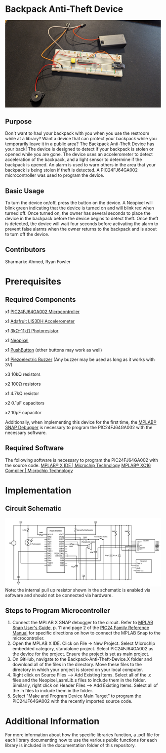 # Backpack Anti-Theft Device

![Device Image](images/device_image.jpg)

## Purpose
Don't want to haul your backpack with you when you use the restroom while at a library? Want a device that can protect your backpack while you temporarily leave it in a public area? The Backpack Anti-Theft Device has your back! The device is designed to detect if your backpack is stolen or opened while you are gone. The device uses an accelerometer to detect acceleration of the backpack, and a light sensor to determine if the backpack is opened. An alarm is used to warn others in the area that your backpack is being stolen if theft is detected. A PIC24FJ64GA002 microcontroller was used to program the device.

## Basic Usage
To turn the device on/off, press the button on the device. A Neopixel will blink green indicating that the device is turned on and will blink red when turned off. Once turned on, the owner has several seconds to place the device in the backpack before the device begins to detect theft. Once theft is detected, the device will wait four seconds before activating the alarm to prevent false alarms when the owner returns to the backpack and is about to turn off the device.

## Contributors
Sharmarke Ahmed, Ryan Fowler

# Prerequisites

## Required Components
x1 [PIC24FJ64GA002 Microcontroller](https://www.microchip.com/en-us/product/pic24fj64ga002)

x1 [Adafruit LIS3DH Accelerometer](https://www.adafruit.com/product/2809?gad_source=1&gclid=CjwKCAiAyp-sBhBSEiwAWWzTng758qFh1ccZYN-W3IYm0OJq4i9Z773qQTu2pqHoFSRisHBWtLSJjRoCa5QQAvD_BwE)

x1 [3kΩ-11kΩ Photoresistor](https://www.jameco.com/z/CDS001-8001-Jameco-ValuePro-Photocell-CdS-3-11K-Ohm-at-10lux-200K-at-0lux-100mW-150V_202403.html)

x1 [Neopixel](https://www.digikey.com/en/products/detail/sparkfun-electronics/COM-12986/5673799?utm_adgroup=&utm_source=google&utm_medium=cpc&utm_campaign=PMax%20Shopping_Product_Medium%20ROAS%20Categories&utm_term=&utm_content=&utm_id=go_cmp-20223376311_adg-_ad-__dev-c_ext-_prd-5673799_sig-CjwKCAiAyp-sBhBSEiwAWWzTnoZ-XQZx-TUwZwcwp1yn48JGT_trn6JN0JjBlwL91_PW0Zx3a_brgBoCnxAQAvD_BwE&gad_source=1&gclid=CjwKCAiAyp-sBhBSEiwAWWzTnoZ-XQZx-TUwZwcwp1yn48JGT_trn6JN0JjBlwL91_PW0Zx3a_brgBoCnxAQAvD_BwE)

x1 [PushButton](https://www.mouser.com/ProductDetail/SparkFun/COM-09190?qs=WyAARYrbSnYmfgv9mXV0oQ%3D%3D&mgh=1&gad_source=1&gclid=CjwKCAiAyp-sBhBSEiwAWWzTnofFgdtUWDP15f3rVGnVzY4zecxDPyJE231fVN6-uZd9ur5HnXz8WRoCOWAQAvD_BwE) (other buttons may work as well)

x1 [Piezoelectric Buzzer](https://www.digikey.com/en/products/detail/mallory-sonalert-products-inc./PK-26N04W-03VQ/5033696?utm_adgroup=&utm_source=google&utm_medium=cpc&utm_campaign=PMax%20Shopping_Product_Low%20ROAS%20Categories&utm_term=&utm_content=&utm_id=go_cmp-20243063506_adg-_ad-__dev-c_ext-_prd-5033696_sig-CjwKCAiAyp-sBhBSEiwAWWzTnjxWujHa4Asg7b3j2BlYIs90I1teDHXC8uVnKdqJyJu5TyBC-4aQiBoCYEAQAvD_BwE&gad_source=1&gclid=CjwKCAiAyp-sBhBSEiwAWWzTnjxWujHa4Asg7b3j2BlYIs90I1teDHXC8uVnKdqJyJu5TyBC-4aQiBoCYEAQAvD_BwE) (Any buzzer may be used as long as it works with 3V)

x3 10kΩ resistors

x2 100Ω resistors

x1 4.7kΩ resistor

x2 0.1µF capacitors

x2 10µF capacitor

Additionally, when implementing this device for the first time, the [MPLAB® SNAP Debugger](https://www.microchip.com/en-us/development-tool/pg164100) is necessary to program the PIC24FJ64GA002 with the necessary software. 

## Required Software
The following software is necessary to program the PIC24FJ64GA002 with the source code.
[MPLAB® X IDE | Microchip Technology](https://www.microchip.com/en-us/tools-resources/develop/mplab-x-ide)
[MPLAB® XC16 Compiler | Microchip Technology](https://www.microchip.com/en-us/tools-resources/develop/mplab-xc-compilers/xc16)

# Implementation

## Circuit Schematic
![Circuit Schematic](images/circuitschematic.png)
Note: the internal pull up resistor shown in the schematic is enabled via software and should not be connected via hardware.

## Steps to Program Microcontroller

1. Connect the MPLAB X SNAP debugger to the circuit. Refer to [MPLAB Snap User's Guide](https://ww1.microchip.com/downloads/en/DeviceDoc/50002787C.pdf), p. 11 and page 2 of the [PIC24 Family Reference Manual](https://ww1.microchip.com/downloads/aemDocuments/documents/OTH/ProductDocuments/DataSheets/39881e.pdf) for specific directions on how to connect the MPLAB Snap to the microcontroller.
2. Open the MPLAB X IDE. Click on File -> New Project. Select Microchip embedded category, standalone project. Select PIC24FJ64GA002 as the device for the project. Ensure the project is set as main project.
3. On GitHub, navigate to the Backpack-Anti-Theft-Device.X folder and download all of the files in the directory. Move these files to the directory in which your project is stored on your local computer.
4. Right click on Source Files --> Add Existing Items. Select all of the .c files and the Neopixel_asmLib.s files to include them in the folder. Similarly, right click on Header Files --> Add Existing Items. Select all of the .h files to include them in the folder.
5. Select "Make and Program Device Main Target" to program the PIC24JF64GA002 with the recently imported source code.

# Additional Information
For more information about how the specific libraries function, a .pdf file for each library documenting how to use the various public functions for each library is included in the documentation folder of this repository.
